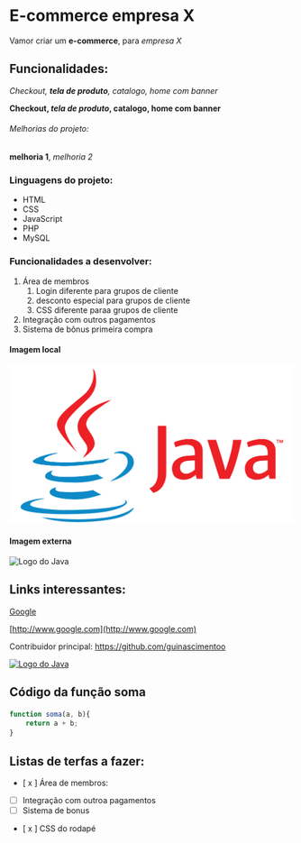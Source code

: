 # E-commerce empresa X

Vamor criar um **e-commerce**, para *empresa X*

## Funcionalidades: 

_Checkout, **tela de produto**, catalogo, home com banner_

**Checkout, _tela de produto_, catalogo, home com banner**

###### Melhorias do projeto:

__melhoria 1__, _melhoria 2_

### Linguagens do projeto:

* HTML
* CSS
* JavaScript
* PHP
* MySQL

### Funcionalidades a desenvolver: 

1. Área de membros
    1. Login diferente para grupos de cliente
    2. desconto especial para grupos de cliente
    3. CSS diferente paraa grupos de cliente
2. Integração com outros pagamentos
3. Sistema de bônus primeira compra

#### Imagem local

![Logo do Java](img/imagemjava.png)

#### Imagem externa

![Logo do Java](https://pt.wikipedia.org/wiki/Ficheiro:Java_programming_language_logo.svg)

## Links interessantes:

[Google](http://www.google.com)

[http://www.google.com](http://www.google.com)

Contribuidor principal: https://github.com/guinascimentoo

[![Logo do Java](https://pt.wikipedia.org/wiki/Ficheiro:Java_programming_language_logo.svg)](https://github.com/guinascimentoo)

## Código da função soma

```Javascript
function soma(a, b){
    return a + b;
}
```

## Listas de terfas a fazer:

- [ x ] Área de membros:
- [ ] Integração com outroa pagamentos
- [ ] Sistema de bonus
- [ x ] CSS do rodapé